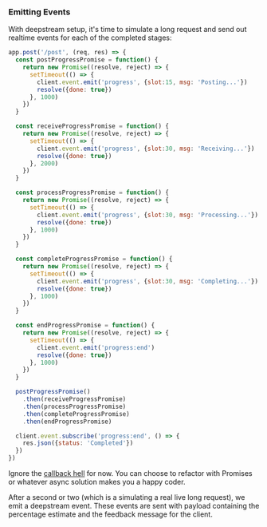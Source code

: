 
### Emitting Events

With deepstream setup, it's time to simulate a long request and send out realtime events for each of the completed stages:

```js
app.post('/post', (req, res) => {
  const postProgressPromise = function() {
    return new Promise((resolve, reject) => {
      setTimeout(() => {
        client.event.emit('progress', {slot:15, msg: 'Posting...'})
        resolve({done: true})
      }, 1000)
    })
  }

  const receiveProgressPromise = function() {
    return new Promise((resolve, reject) => {
      setTimeout(() => {
        client.event.emit('progress', {slot:30, msg: 'Receiving...'})
        resolve({done: true})
      }, 2000)
    })
  }

  const processProgressPromise = function() {
    return new Promise((resolve, reject) => {
      setTimeout(() => {
        client.event.emit('progress', {slot:30, msg: 'Processing...'})
        resolve({done: true})
      }, 1000)
    })
  }

  const completeProgressPromise = function() {
    return new Promise((resolve, reject) => {
      setTimeout(() => {
        client.event.emit('progress', {slot:30, msg: 'Completing...'})
        resolve({done: true})
      }, 1000)
    })
  }

  const endProgressPromise = function() {
    return new Promise((resolve, reject) => {
      setTimeout(() => {
        client.event.emit('progress:end')
        resolve({done: true})
      }, 1000)
    })
  }

  postProgressPromise()
    .then(receiveProgressPromise)
    .then(processProgressPromise)
    .then(completeProgressPromise)
    .then(endProgressPromise)

  client.event.subscribe('progress:end', () => {
    res.json({status: 'Completed'})
  })
})
```

Ignore the [callback hell](http://callbackhell.com/) for now. You can choose to refactor with Promises or whatever async solution makes you a happy coder.

After a second or two (which is a simulating a real live long request), we emit a deepstream event. These events are sent with payload containing the percentage estimate and the feedback message for the client.
